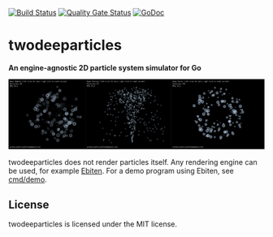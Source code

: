 [![Build Status](https://travis-ci.org/blizzy78/twodeeparticles.svg?branch=master)](https://travis-ci.org/blizzy78/twodeeparticles) [![Quality Gate Status](https://sonarcloud.io/api/project_badges/measure?project=blizzy78_twodeeparticles&metric=alert_status)](https://sonarcloud.io/dashboard?id=blizzy78_twodeeparticles) [![GoDoc](https://pkg.go.dev/badge/github.com/blizzy78/twodeeparticles)](https://pkg.go.dev/github.com/blizzy78/twodeeparticles)


twodeeparticles
===============

**An engine-agnostic 2D particle system simulator for Go**

![Demo](demo.gif)

twodeeparticles does not render particles itself. Any rendering engine can be used, for example [Ebiten].
For a demo program using Ebiten, see [cmd/demo](https://github.com/blizzy78/twodeeparticles/tree/master/cmd/demo).


License
-------

twodeeparticles is licensed under the MIT license.



[Ebiten]: https://ebiten.org/
